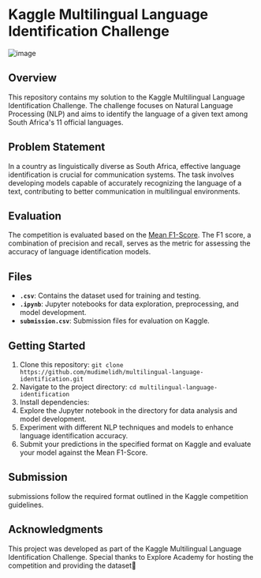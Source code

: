 # Kaggle Multilingual Language Identification Challenge

![image](https://github.com/mudimelidh/Classification-Hackathon/assets/143326451/fc68b729-fc78-45fb-ba41-2d3de316e4d4)


## Overview

This repository contains my solution to the Kaggle Multilingual Language Identification Challenge. The challenge focuses on Natural Language Processing (NLP) and aims to identify the language of a given text among South Africa's 11 official languages.

## Problem Statement

In a country as linguistically diverse as South Africa, effective language identification is crucial for communication systems. The task involves developing models capable of accurately recognizing the language of a text, contributing to better communication in multilingual environments.

## Evaluation

The competition is evaluated based on the [Mean F1-Score](https://www.kaggle.com/wiki/MeanFScore). The F1 score, a combination of precision and recall, serves as the metric for assessing the accuracy of language identification models.

## Files

- **`.csv`**: Contains the dataset used for training and testing.
- **`.ipynb`**: Jupyter notebooks for data exploration, preprocessing, and model development.
- **`submission.csv`**: Submission files for evaluation on Kaggle.

## Getting Started

1. Clone this repository: `git clone https://github.com/mudimelidh/multilingual-language-identification.git`
2. Navigate to the project directory: `cd multilingual-language-identification`
3. Install dependencies:
4. Explore the Jupyter notebook in the directory for data analysis and model development.
5. Experiment with different NLP techniques and models to enhance language identification accuracy.
6. Submit your predictions in the specified format on Kaggle and evaluate your model against the Mean F1-Score.

## Submission

submissions follow the required format outlined in the Kaggle competition guidelines.

## Acknowledgments

This project was developed as part of the Kaggle Multilingual Language Identification Challenge. Special thanks to Explore Academy for hosting the competition and providing the dataset🚀

